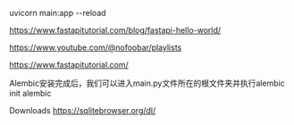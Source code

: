 uvicorn main:app --reload

https://www.fastapitutorial.com/blog/fastapi-hello-world/

https://www.youtube.com/@nofoobar/playlists

https://www.fastapitutorial.com/


Alembic安装完成后，我们可以进入main.py文件所在的根文件夹并执行alembic init alembic

Downloads
https://sqlitebrowser.org/dl/